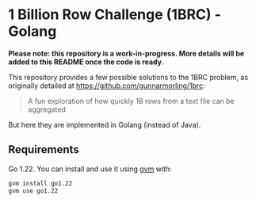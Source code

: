 # 1 Billion Row Challenge (1BRC) - Golang

**Please note: this repository is a work-in-progress. More details will be added to this README once the code is ready.**

This repository provides a few possible solutions to the 1BRC problem, as originally detailed at https://github.com/gunnarmorling/1brc:

> A fun exploration of how quickly 1B rows from a text file can be aggregated

But here they are implemented in Golang (instead of Java).

## Requirements

Go 1.22. You can install and use it using [gvm](https://github.com/moovweb/gvm) with:

```bash
gvm install go1.22
gvm use go1.22
```
